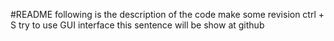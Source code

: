#README
following is the description of the code
make some revision
ctrl + S
try to use GUI interface
this sentence will be show at github